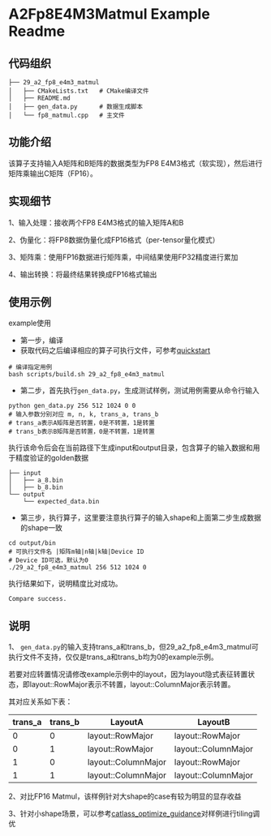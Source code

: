 # A2Fp8E4M3Matmul Example Readme
## 代码组织
```
├── 29_a2_fp8_e4m3_matmul
│   ├── CMakeLists.txt   # CMake编译文件
│   ├── README.md
│   ├── gen_data.py      # 数据生成脚本
│   └── fp8_matmul.cpp   # 主文件
```
## 功能介绍
该算子支持输入A矩阵和B矩阵的数据类型为FP8 E4M3格式（软实现），然后进行矩阵乘输出C矩阵（FP16）。
## 实现细节
1、输入处理：接收两个FP8 E4M3格式的输入矩阵A和B

2、伪量化：将FP8数据伪量化成FP16格式（per-tensor量化模式）

3、矩阵乘：使用FP16数据进行矩阵乘，中间结果使用FP32精度进行累加

4、输出转换：将最终结果转换成FP16格式输出
## 使用示例
example使用
- 第一步，编译
- 获取代码之后编译相应的算子可执行文件，可参考[quickstart](../../docs/quickstart.md#算子编译)
```
# 编译指定用例
bash scripts/build.sh 29_a2_fp8_e4m3_matmul
```
- 第二步，首先执行`gen_data.py`，生成测试样例，测试用例需要从命令行输入
```
python gen_data.py 256 512 1024 0 0
# 输入参数分别对应 m, n, k, trans_a, trans_b
# trans_a表示A矩阵是否转置，0是不转置，1是转置
# trans_b表示B矩阵是否转置，0是不转置，1是转置
```
执行该命令后会在当前路径下生成input和output目录，包含算子的输入数据和用于精度验证的golden数据
```
├── input
│   ├── a_8.bin
│   ├── b_8.bin
└── output
    └── expected_data.bin
```

- 第三步，执行算子，这里要注意执行算子的输入shape和上面第二步生成数据的shape一致
```
cd output/bin
# 可执行文件名 |矩阵m轴|n轴|k轴|Device ID
# Device ID可选，默认为0
./29_a2_fp8_e4m3_matmul 256 512 1024 0
```
执行结果如下，说明精度比对成功。
```
Compare success.
```

## 说明

1、 `gen_data.py`的输入支持trans_a和trans_b，但29_a2_fp8_e4m3_matmul可执行文件不支持，仅仅是trans_a和trans_b均为0的example示例。

若要对应转置情况请修改example示例中的layout，因为layout隐式表征转置状态，即layout::RowMajor表示不转置，layout::ColumnMajor表示转置。

其对应关系如下表：

| trans_a | trans_b | LayoutA             | LayoutB             |
|---------|---------|---------------------|---------------------|
| 0       | 0       | layout::RowMajor    | layout::RowMajor    |
| 0       | 1       | layout::RowMajor    | layout::ColumnMajor |
| 1       | 0       | layout::ColumnMajor | layout::RowMajor    |
| 1       | 1       | layout::ColumnMajor | layout::ColumnMajor |

2、对比FP16 Matmul，该样例针对大shape的case有较为明显的显存收益

3、针对小shape场景，可以参考[catlass_optimize_guidance](../../docs/catlass_optimize_guidance.md#tiling优化)对样例进行tiling调优